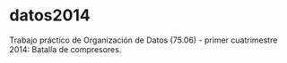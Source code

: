 datos2014
=========

Trabajo práctico de Organización de Datos (75.06) - primer cuatrimestre 2014: Batalla de compresores.
